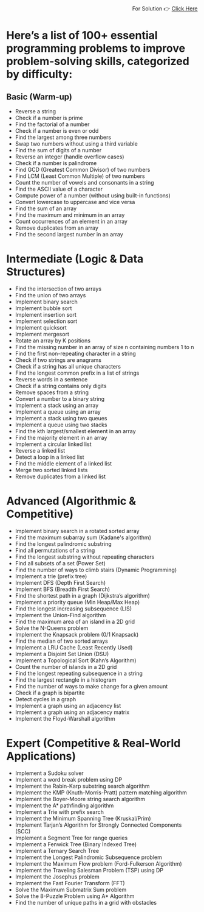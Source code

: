 <div align = "right">
 
For Solution 👉 [Click Here](https://github.com/RouthKiranBabu/YouTube/tree/main/2025/000_Problem_Solving)
</div>

# Here’s a list of 100+ essential programming problems to improve problem-solving skills, categorized by difficulty:

## Basic (Warm-up)
 - Reverse a string
 - Check if a number is prime
 - Find the factorial of a number
 - Check if a number is even or odd
 - Find the largest among three numbers
 - Swap two numbers without using a third variable
 - Find the sum of digits of a number
 - Reverse an integer (handle overflow cases)
 - Check if a number is palindrome
 - Find GCD (Greatest Common Divisor) of two numbers
 - Find LCM (Least Common Multiple) of two numbers
 - Count the number of vowels and consonants in a string
 - Find the ASCII value of a character
 - Compute power of a number (without using built-in functions)
 - Convert lowercase to uppercase and vice versa
 - Find the sum of an array
 - Find the maximum and minimum in an array
 - Count occurrences of an element in an array
 - Remove duplicates from an array
 - Find the second largest number in an array

# Intermediate (Logic & Data Structures)
 - Find the intersection of two arrays
 - Find the union of two arrays
 - Implement binary search
 - Implement bubble sort
 - Implement insertion sort
 - Implement selection sort
 - Implement quicksort
 - Implement mergesort
 - Rotate an array by K positions
 - Find the missing number in an array of size n containing numbers 1 to n
 - Find the first non-repeating character in a string
 - Check if two strings are anagrams
 - Check if a string has all unique characters
 - Find the longest common prefix in a list of strings
 - Reverse words in a sentence
 - Check if a string contains only digits
 - Remove spaces from a string
 - Convert a number to a binary string
 - Implement a stack using an array
 - Implement a queue using an array
 - Implement a stack using two queues
 - Implement a queue using two stacks
 - Find the kth largest/smallest element in an array
 - Find the majority element in an array
 - Implement a circular linked list
 - Reverse a linked list
 - Detect a loop in a linked list
 - Find the middle element of a linked list
 - Merge two sorted linked lists
 - Remove duplicates from a linked list

 # Advanced (Algorithmic & Competitive)
 - Implement binary search in a rotated sorted array
 - Find the maximum subarray sum (Kadane's algorithm)
 - Find the longest palindromic substring
 - Find all permutations of a string
 - Find the longest substring without repeating characters
 - Find all subsets of a set (Power Set)
 - Find the number of ways to climb stairs (Dynamic Programming)
 - Implement a trie (prefix tree)
 - Implement DFS (Depth First Search)
 - Implement BFS (Breadth First Search)
 - Find the shortest path in a graph (Dijkstra’s algorithm)
 - Implement a priority queue (Min Heap/Max Heap)
 - Find the longest increasing subsequence (LIS)
 - Implement the Union-Find algorithm
 - Find the maximum area of an island in a 2D grid
 - Solve the N-Queens problem
 - Implement the Knapsack problem (0/1 Knapsack)
 - Find the median of two sorted arrays
 - Implement a LRU Cache (Least Recently Used)
 - Implement a Disjoint Set Union (DSU)
 - Implement a Topological Sort (Kahn’s Algorithm)
 - Count the number of islands in a 2D grid
 - Find the longest repeating subsequence in a string
 - Find the largest rectangle in a histogram
 - Find the number of ways to make change for a given amount
 - Check if a graph is bipartite
 - Detect cycles in a graph
 - Implement a graph using an adjacency list
 - Implement a graph using an adjacency matrix
 - Implement the Floyd-Warshall algorithm

 # Expert (Competitive & Real-World Applications)
 - Implement a Sudoku solver
 - Implement a word break problem using DP
 - Implement the Rabin-Karp substring search algorithm
 - Implement the KMP (Knuth-Morris-Pratt) pattern matching algorithm
 - Implement the Boyer-Moore string search algorithm
 - Implement the A* pathfinding algorithm
 - Implement a Trie with prefix search
 - Implement the Minimum Spanning Tree (Kruskal/Prim)
 - Implement Tarjan’s Algorithm for Strongly Connected Components (SCC)
 - Implement a Segment Tree for range queries
 - Implement a Fenwick Tree (Binary Indexed Tree)
 - Implement a Ternary Search Tree
 - Implement the Longest Palindromic Subsequence problem
 - Implement the Maximum Flow problem (Ford-Fulkerson Algorithm)
 - Implement the Traveling Salesman Problem (TSP) using DP
 - Implement the Josephus problem
 - Implement the Fast Fourier Transform (FFT)
 - Solve the Maximum Submatrix Sum problem
 - Solve the 8-Puzzle Problem using A* Algorithm
 - Find the number of unique paths in a grid with obstacles
